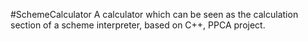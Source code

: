 #SchemeCalculator
A calculator which can be seen as the calculation section of a scheme interpreter, based on C++, PPCA project. 
